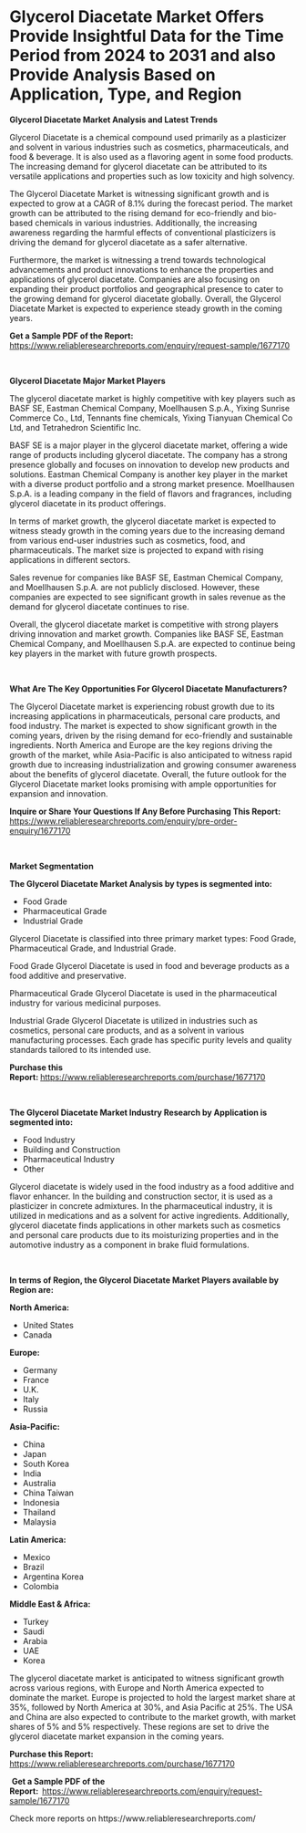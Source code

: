 <p><h1>Glycerol Diacetate Market Offers Provide Insightful Data for the Time Period from 2024 to 2031 and also Provide Analysis Based on Application, Type, and Region</h1></p><p><strong>Glycerol Diacetate Market Analysis and Latest Trends</strong></p>
<p><p>Glycerol Diacetate is a chemical compound used primarily as a plasticizer and solvent in various industries such as cosmetics, pharmaceuticals, and food & beverage. It is also used as a flavoring agent in some food products. The increasing demand for glycerol diacetate can be attributed to its versatile applications and properties such as low toxicity and high solvency.</p><p>The Glycerol Diacetate Market is witnessing significant growth and is expected to grow at a CAGR of 8.1% during the forecast period. The market growth can be attributed to the rising demand for eco-friendly and bio-based chemicals in various industries. Additionally, the increasing awareness regarding the harmful effects of conventional plasticizers is driving the demand for glycerol diacetate as a safer alternative.</p><p>Furthermore, the market is witnessing a trend towards technological advancements and product innovations to enhance the properties and applications of glycerol diacetate. Companies are also focusing on expanding their product portfolios and geographical presence to cater to the growing demand for glycerol diacetate globally. Overall, the Glycerol Diacetate Market is expected to experience steady growth in the coming years.</p></p>
<p><strong>Get a Sample PDF of the Report:&nbsp;</strong> <a href="https://www.reliableresearchreports.com/enquiry/request-sample/1677170">https://www.reliableresearchreports.com/enquiry/request-sample/1677170</a></p>
<p>&nbsp;</p>
<p><strong>Glycerol Diacetate Major Market Players</strong></p>
<p><p>The glycerol diacetate market is highly competitive with key players such as BASF SE, Eastman Chemical Company, Moellhausen S.p.A., Yixing Sunrise Commerce Co., Ltd, Tennants fine chemicals, Yixing Tianyuan Chemical Co Ltd, and Tetrahedron Scientific Inc.</p><p>BASF SE is a major player in the glycerol diacetate market, offering a wide range of products including glycerol diacetate. The company has a strong presence globally and focuses on innovation to develop new products and solutions. Eastman Chemical Company is another key player in the market with a diverse product portfolio and a strong market presence. Moellhausen S.p.A. is a leading company in the field of flavors and fragrances, including glycerol diacetate in its product offerings.</p><p>In terms of market growth, the glycerol diacetate market is expected to witness steady growth in the coming years due to the increasing demand from various end-user industries such as cosmetics, food, and pharmaceuticals. The market size is projected to expand with rising applications in different sectors.</p><p>Sales revenue for companies like BASF SE, Eastman Chemical Company, and Moellhausen S.p.A. are not publicly disclosed. However, these companies are expected to see significant growth in sales revenue as the demand for glycerol diacetate continues to rise.</p><p>Overall, the glycerol diacetate market is competitive with strong players driving innovation and market growth. Companies like BASF SE, Eastman Chemical Company, and Moellhausen S.p.A. are expected to continue being key players in the market with future growth prospects.</p></p>
<p>&nbsp;</p>
<p><strong>What Are The Key Opportunities For Glycerol Diacetate Manufacturers?</strong></p>
<p><p>The Glycerol Diacetate market is experiencing robust growth due to its increasing applications in pharmaceuticals, personal care products, and food industry. The market is expected to show significant growth in the coming years, driven by the rising demand for eco-friendly and sustainable ingredients. North America and Europe are the key regions driving the growth of the market, while Asia-Pacific is also anticipated to witness rapid growth due to increasing industrialization and growing consumer awareness about the benefits of glycerol diacetate. Overall, the future outlook for the Glycerol Diacetate market looks promising with ample opportunities for expansion and innovation.</p></p>
<p><strong>Inquire or Share Your Questions If Any Before Purchasing This Report:</strong> <a href="https://www.reliableresearchreports.com/enquiry/pre-order-enquiry/1677170">https://www.reliableresearchreports.com/enquiry/pre-order-enquiry/1677170</a></p>
<p>&nbsp;</p>
<p><strong>Market Segmentation</strong></p>
<p><strong>The Glycerol Diacetate Market Analysis by types is segmented into:</strong></p>
<p><ul><li>Food Grade</li><li>Pharmaceutical Grade</li><li>Industrial Grade</li></ul></p>
<p><p>Glycerol Diacetate is classified into three primary market types: Food Grade, Pharmaceutical Grade, and Industrial Grade. </p><p>Food Grade Glycerol Diacetate is used in food and beverage products as a food additive and preservative. </p><p>Pharmaceutical Grade Glycerol Diacetate is used in the pharmaceutical industry for various medicinal purposes.</p><p>Industrial Grade Glycerol Diacetate is utilized in industries such as cosmetics, personal care products, and as a solvent in various manufacturing processes. Each grade has specific purity levels and quality standards tailored to its intended use.</p></p>
<p><strong>Purchase this Report:&nbsp;</strong><a href="https://www.reliableresearchreports.com/purchase/1677170">https://www.reliableresearchreports.com/purchase/1677170</a></p>
<p>&nbsp;</p>
<p><strong>The Glycerol Diacetate Market Industry Research by Application is segmented into:</strong></p>
<p><ul><li>Food Industry</li><li>Building and Construction</li><li>Pharmaceutical Industry</li><li>Other</li></ul></p>
<p><p>Glycerol diacetate is widely used in the food industry as a food additive and flavor enhancer. In the building and construction sector, it is used as a plasticizer in concrete admixtures. In the pharmaceutical industry, it is utilized in medications and as a solvent for active ingredients. Additionally, glycerol diacetate finds applications in other markets such as cosmetics and personal care products due to its moisturizing properties and in the automotive industry as a component in brake fluid formulations.</p></p>
<p>&nbsp;</p>
<p><strong>In terms of Region, the Glycerol Diacetate Market Players available by Region are:</strong></p>
<p>
    <p> <strong> North America: </strong>
        <ul>
            <li>United States</li>
            <li>Canada</li>
        </ul>
        </p> 
    <p> <strong> Europe: </strong>
        <ul>
            <li>Germany</li>
            <li>France</li>
            <li>U.K.</li>
            <li>Italy</li>
            <li>Russia</li>
        </ul>
        </p> 
    <p> <strong> Asia-Pacific: </strong>
        <ul>
            <li>China</li>
            <li>Japan</li>
            <li>South Korea</li>
            <li>India</li>
            <li>Australia</li>
            <li>China Taiwan</li>
            <li>Indonesia</li>
            <li>Thailand</li>
            <li>Malaysia</li>
        </ul>
        </p> 
    <p> <strong> Latin America: </strong>
        <ul>
            <li>Mexico</li>
            <li>Brazil</li>
            <li>Argentina Korea</li>
            <li>Colombia</li>
        </ul>
        </p> 
    <p> <strong> Middle East & Africa: </strong>
        <ul>
            <li>Turkey</li>
            <li>Saudi</li>
            <li>Arabia</li>
            <li>UAE</li>
            <li>Korea</li>
        </ul>
    </p>
    </p>
<p><p>The glycerol diacetate market is anticipated to witness significant growth across various regions, with Europe and North America expected to dominate the market. Europe is projected to hold the largest market share at 35%, followed by North America at 30%, and Asia Pacific at 25%. The USA and China are also expected to contribute to the market growth, with market shares of 5% and 5% respectively. These regions are set to drive the glycerol diacetate market expansion in the coming years.</p></p>
<p><strong>Purchase this Report: </strong><a href="https://www.reliableresearchreports.com/purchase/1677170">https://www.reliableresearchreports.com/purchase/1677170</a></p>
<p>&nbsp;<strong>Get a Sample PDF of the Report:&nbsp;&nbsp;</strong><a href="https://www.reliableresearchreports.com/enquiry/request-sample/1677170">https://www.reliableresearchreports.com/enquiry/request-sample/1677170</a></p>
<p><strong></strong></p>
<p>Check more reports on https://www.reliableresearchreports.com/</p>